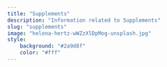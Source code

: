 ```yaml
---
title: "Supplements"
description: "Information related to Supplements"
slug: "supplements"
image: "helena-hertz-wWZzXlDpMog-unsplash.jpg"
style:
    background: "#2a9d8f"
    color: "#fff"
---
```

